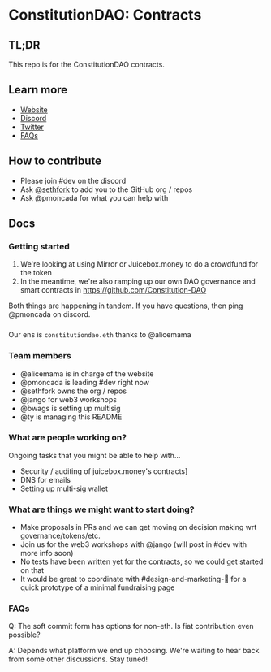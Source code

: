 # ConstitutionDAO: Contracts

## TL;DR

This repo is for the ConstitutionDAO contracts.

## Learn more
- [Website](https://constitutiondao.com/)
- [Discord](https://discord.gg/XQcmCmWDn8)
- [Twitter](https://twitter.com/constitutiondao)
- [FAQs](https://docs.google.com/document/d/1i1zLBXpdFdojvQVXpYBbeABEi7io60j0gOnM4uyZBdI)

## How to contribute

- Please join #dev on the discord
- Ask [@sethfork](https://github.com/sethfork) to add you to the GitHub org / repos
- Ask @pmoncada for what you can help with

## Docs

### Getting started

1. We're looking at using Mirror or Juicebox.money to do a crowdfund for the token
2. In the meantime, we're also ramping up our own DAO governance and smart contracts in  https://github.com/Constitution-DAO 

Both things are happening in tandem. If you have questions, then ping @pmoncada on discord.

###

Our ens is `constitutiondao.eth` thanks to @alicemama

### Team members

- @alicemama is in charge of the website
- @pmoncada is leading #dev right now
- @sethfork owns the org / repos
- @jango for web3 workshops
- @bwags is setting up multisig
- @ty is managing this README

### What are people working on?

Ongoing tasks that you might be able to help with...
- Security / auditing of juicebox.money's contracts]
- DNS for emails
- Setting up multi-sig wallet

### What are things we might want to start doing?
- Make proposals in PRs and we can get moving on decision making wrt governance/tokens/etc.
- Join us for the web3 workshops with @jango (will post in #dev with more info soon)
- No tests have been written yet for the contracts, so we could get started on that
- It would be great to coordinate with #design-and-marketing-🎨 for a quick prototype of a minimal fundraising page

### FAQs

Q: The soft commit form has options for non-eth. Is fiat contribution even possible?

A: Depends what platform we end up choosing. We're waiting to hear back from some other discussions. Stay tuned!
